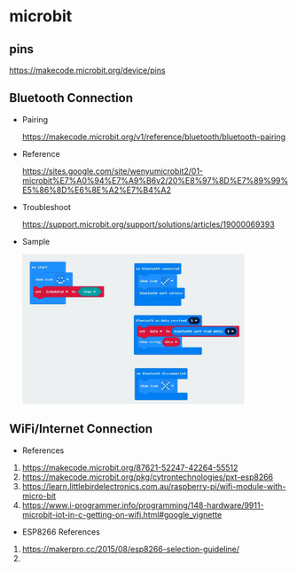 # microbit

## pins

https://makecode.microbit.org/device/pins

## Bluetooth Connection

* Pairing 

  https://makecode.microbit.org/v1/reference/bluetooth/bluetooth-pairing

* Reference

  https://sites.google.com/site/wenyumicrobit2/01-microbit%E7%A0%94%E7%A9%B6v2/20%E8%97%8D%E7%89%99%E5%86%8D%E6%8E%A2%E7%B4%A2

* Troubleshoot

   https://support.microbit.org/support/solutions/articles/19000069393

* Sample 

  <img src='resources/sample.jpg' style="heigh: 400px; width: 400px;">


## WiFi/Internet Connection

 * References

  1. https://makecode.microbit.org/87621-52247-42264-55512
  2. https://makecode.microbit.org/pkg/cytrontechnologies/pxt-esp8266
  3. https://learn.littlebirdelectronics.com.au/raspberry-pi/wifi-module-with-micro-bit
  4. https://www.i-programmer.info/programming/148-hardware/9911-microbit-iot-in-c-getting-on-wifi.html#google_vignette

 * ESP8266 References
  1. https://makerpro.cc/2015/08/esp8266-selection-guideline/
  2. 


